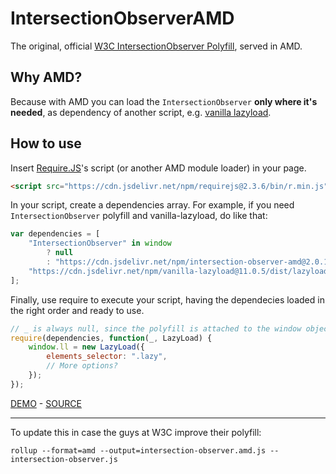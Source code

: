 # IntersectionObserverAMD

The original, official [W3C IntersectionObserver Polyfill](https://github.com/w3c/IntersectionObserver), served in AMD.

## Why AMD?

Because with AMD you can load the `IntersectionObserver` **only where it's needed**, as dependency of another script, e.g. [vanilla lazyload](https://github.com/verlok/lazyload).

## How to use

Insert [Require.JS](https://requirejs.org/)'s script (or another AMD module loader) in your page.

```html
<script src="https://cdn.jsdelivr.net/npm/requirejs@2.3.6/bin/r.min.js"></script>
```

In your script, create a dependencies array. 
For example, if you need `IntersectionObserver` polyfill and vanilla-lazyload, do like that:

```js
var dependencies = [
    "IntersectionObserver" in window
        ? null
        : "https://cdn.jsdelivr.net/npm/intersection-observer-amd@2.0.1/intersection-observer.amd.min.js",
    "https://cdn.jsdelivr.net/npm/vanilla-lazyload@11.0.5/dist/lazyload.amd.min.js"
];
```

Finally, use require to execute your script, having the dependecies loaded in the right order and ready to use.

```js
// _ is always null, since the polyfill is attached to the window object
require(dependencies, function(_, LazyLoad) {
    window.ll = new LazyLoad({
        elements_selector: ".lazy",
        // More options?
    });
});
```

[DEMO](https://verlok.github.io/lazyload/demos/amd_polyfill.html) - [SOURCE](https://github.com/verlok/lazyload/blob/master/demos/amd_polyfill.html)

---

To update this in case the guys at W3C improve their polyfill:

```
rollup --format=amd --output=intersection-observer.amd.js -- intersection-observer.js
```
